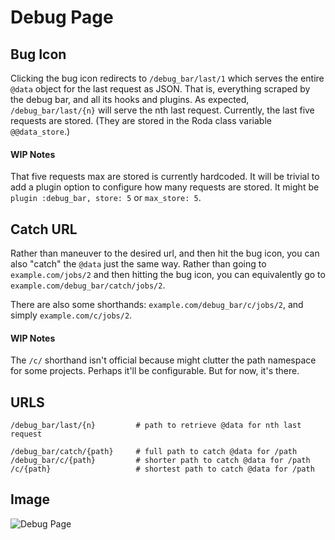 # Debug Page

## Bug Icon
Clicking the bug icon redirects to `/debug_bar/last/1` which serves the entire `@data` object for the last request as JSON. That is, everything scraped by the debug bar, and all its hooks and plugins. As expected, `/debug_bar/last/{n}` will serve the nth last request. Currently, the last five requests are stored. (They are stored in the Roda class variable `@@data_store`.)

#### WIP Notes
That five requests max are stored is currently hardcoded. It will be trivial to add a plugin option to configure how many requests are stored. It might be `plugin :debug_bar, store: 5` or `max_store: 5`.

## Catch URL
Rather than maneuver to the desired url, and then hit the bug icon, you can also "catch" the `@data` just the same way. Rather than going to `example.com/jobs/2` and then hitting the bug icon, you can equivalently go to `example.com/debug_bar/catch/jobs/2`.

There are also some shorthands: `example.com/debug_bar/c/jobs/2`, and simply `example.com/c/jobs/2`.

#### WIP Notes
The `/c/` shorthand isn't official because  might clutter the path namespace for some projects. Perhaps it'll be configurable. But for now, it's there.

## URLS

    /debug_bar/last/{n}         # path to retrieve @data for nth last request

    /debug_bar/catch/{path}     # full path to catch @data for /path
    /debug_bar/c/{path}         # shorter path to catch @data for /path
    /c/{path}                   # shortest path to catch @data for /path

## Image

![Debug Page](https://avifs-images.surge.sh/image.png)
